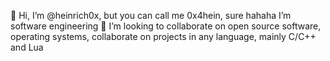 👋 Hi, I’m @heinrich0x, but you can call me 0x4hein, sure hahaha
      I’m software engineering
💞️ I’m looking to collaborate on open source software, operating systems, collaborate on projects in any language, mainly C/C++ and Lua
<!---
heinrich0x/heinrich0x is a ✨ special ✨ repository because its `README.md` (this file) appears on your GitHub profile.
You can click the Preview link to take a look at your changes.
--->
